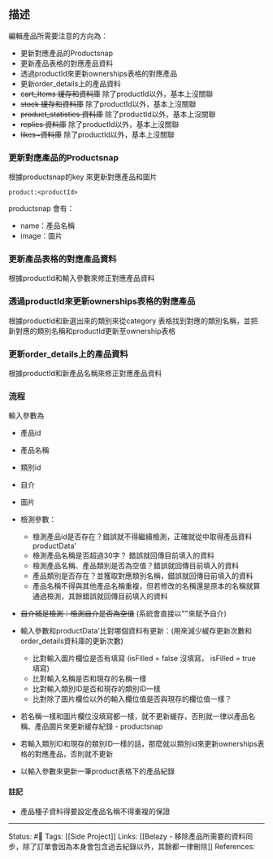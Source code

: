 ## 描述

編輯產品所需要注意的方向為：
- 更新對應產品的Productsnap
- 更新產品表格的對應產品資料
- 透過productId來更新ownerships表格的對應產品
- 更新order_details上的產品資料
- ~~cart_Items 緩存和資料庫~~ 除了productId以外，基本上沒關聯
- ~~stock 緩存和資料庫~~ 除了productId以外，基本上沒關聯
- ~~product_statistics 資料庫~~ 除了productId以外，基本上沒關聯
- ~~replies 資料庫~~   除了productId以外，基本上沒關聯
-  ~~likes~資料庫~~   除了productId以外，基本上沒關聯


### 更新對應產品的Productsnap
根據productsnap的key 來更新對應產品和圖片
```
product:<productId>
```

productsnap 會有：
- name：產品名稱
- image：圖片

### 更新產品表格的對應產品資料
根據productId和輸入參數來修正對應產品資料

### 透過productId來更新ownerships表格的對應產品
根據productId和新選出來的類別來從category 表格找到對應的類別名稱，並把新對應的類別名稱和productId更新至ownership表格

### 更新order_details上的產品資料
根據productId和新產品名稱來修正對應產品資料

### 流程

輸入參數為
- 產品id
- 產品名稱
- 類別id
- 自介
- 圖片

- 檢測參數：
	- 檢測產品id是否存在？錯誤就不得繼續檢測，正確就從中取得產品資料productData'
	- 檢測產品名稱是否超過30字？ 錯誤就回傳目前填入的資料
	- 檢測產品名稱、產品類別是否為空值？錯誤就回傳目前填入的資料
	- 產品類別是否存在？並獲取對應類別名稱，錯誤就回傳目前填入的資料
	- 產品名稱不得與其他產品名稱重複，但若修改的名稱還是原本的名稱就算通過檢測，其餘錯誤就回傳目前填入的資料
- ~~自介補足檢測：檢測自介是否為空值~~ (系統會直接以""來賦予自介)
- 輸入參數和productData'比對哪個資料有更新：(用來減少緩存更新次數和order_details資料庫的更新次數)
	- 比對輸入圖片欄位是否有填寫 (isFilled = false 沒填寫， isFilled = true 填寫)
	- 比對輸入名稱是否和現存的名稱一樣
	- 比對輸入類別ID是否和現存的類別ID一樣
	- 比對除了圖片欄位以外的輸入欄位值是否與現存的欄位值一樣？
- 若名稱一樣和圖片欄位沒填寫都一樣，就不更新緩存，否則就一律以產品名稱、產品圖片來更新緩存紀錄 - productsnap
- 若輸入類別ID和現存的類別ID一樣的話，那麼就以類別id來更新ownerships表格的對應產品，否則就不更新
- 以輸入參數來更新一筆product表格下的產品紀錄






#### 註記
- 產品種子資料得要設定產品名稱不得重複的保證


---
Status: #🌱 
Tags:
[[Side Project]]
Links:
[[Belazy - 移除產品所需要的資料同步，除了訂單會因為本身會包含過去紀錄以外，其餘都一律刪除]]
References:
